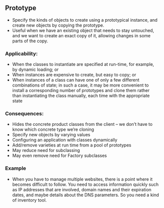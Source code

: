 ## Prototype 
- Specify the kinds of objects to create using a prototypical instance, and create new objects by copying the prototype.
- Useful when we have an existing object that needs to stay untouched, and we want to create an exact copy of it, allowing changes in some parts of the copy.

### Applicability:
- When the classes to instantiate are specified at run-time, for example, by dynamic loading; or
- When instances are expensive to create, but easy to copy; or
- When instances of a class can have one of only a few different combinations of state; in such a case, it may be more convenient to install a corresponding number of prototypes and clone them rather than instantiating the class manually, each time with the appropriate state

### Consequences:
- Hides the concrete product classes from the client 
– we don’t have to know which concrete type we’re cloning
- Specify new objects by varying values
- Configuring an application with classes dynamically
- Add/remove varieties at run time from a pool of prototypes
- May reduce need for subclassing
- May even remove need for Factory subclasses

### Example 
- When you have to manage multiple websites, there is a point where it becomes difficult to follow. You need to access information quickly such as IP addresses that are involved, domain names and their expiration dates, and maybe details about the DNS parameters. So you need a kind of inventory tool.
